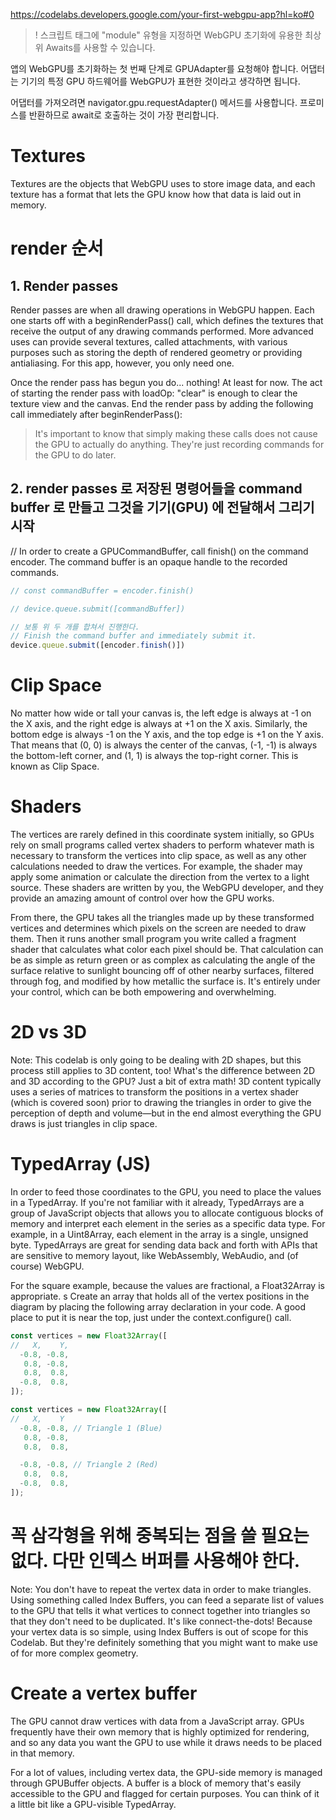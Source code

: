 

https://codelabs.developers.google.com/your-first-webgpu-app?hl=ko#0

> ! 스크립트 태그에 "module" 유형을 지정하면 WebGPU 초기화에 유용한 최상위 Awaits를 사용할 수 있습니다.

앱의 WebGPU를 초기화하는 첫 번째 단계로 GPUAdapter를 요청해야 합니다. 어댑터는 기기의 특정 GPU 하드웨어를 WebGPU가 표현한 것이라고 생각하면 됩니다.

어댑터를 가져오려면 navigator.gpu.requestAdapter() 메서드를 사용합니다. 프로미스를 반환하므로 await로 호출하는 것이 가장 편리합니다.

# Textures

Textures are the objects that WebGPU uses to store image data, and each texture has a format that lets the GPU know how that data is laid out in memory.

# render 순서

## 1. Render passes

Render passes are when all drawing operations in WebGPU happen. Each one starts off with a beginRenderPass() call, which defines the textures that receive the output of any drawing commands performed. More advanced uses can provide several textures, called attachments, with various purposes such as storing the depth of rendered geometry or providing antialiasing. For this app, however, you only need one.

Once the render pass has begun you do... nothing! At least for now. The act of starting the render pass with loadOp: "clear" is enough to clear the texture view and the canvas.
End the render pass by adding the following call immediately after beginRenderPass():

> It's important to know that simply making these calls does not cause the GPU to actually do anything. They're just recording commands for the GPU to do later.

## 2. render passes 로 저장된 명령어들을 command buffer 로 만들고 그것을 기기(GPU) 에 전달해서 그리기 시작

// In order to create a GPUCommandBuffer, call finish() on the command encoder. The command buffer is an opaque handle to the recorded commands.

```js
// const commandBuffer = encoder.finish()

// device.queue.submit([commandBuffer])

// 보통 위 두 개를 합쳐서 진행한다.
// Finish the command buffer and immediately submit it.
device.queue.submit([encoder.finish()])
```

# Clip Space

No matter how wide or tall your canvas is, the left edge is always at -1 on the X axis, and the right edge is always at +1 on the X axis. Similarly, the bottom edge is always -1 on the Y axis, and the top edge is +1 on the Y axis. That means that (0, 0) is always the center of the canvas, (-1, -1) is always the bottom-left corner, and (1, 1) is always the top-right corner. This is known as Clip Space.

# Shaders

The vertices are rarely defined in this coordinate system initially, so GPUs rely on small programs called vertex shaders to perform whatever math is necessary to transform the vertices into clip space, as well as any other calculations needed to draw the vertices. For example, the shader may apply some animation or calculate the direction from the vertex to a light source. These shaders are written by you, the WebGPU developer, and they provide an amazing amount of control over how the GPU works.

From there, the GPU takes all the triangles made up by these transformed vertices and determines which pixels on the screen are needed to draw them. Then it runs another small program you write called a fragment shader that calculates what color each pixel should be. That calculation can be as simple as return green or as complex as calculating the angle of the surface relative to sunlight bouncing off of other nearby surfaces, filtered through fog, and modified by how metallic the surface is. It's entirely under your control, which can be both empowering and overwhelming.

# 2D vs 3D

Note: This codelab is only going to be dealing with 2D shapes, but this process still applies to 3D content, too! What's the difference between 2D and 3D according to the GPU? Just a bit of extra math! 3D content typically uses a series of matrices to transform the positions in a vertex shader (which is covered soon) prior to drawing the triangles in order to give the perception of depth and volume—but in the end almost everything the GPU draws is just triangles in clip space.

# TypedArray (JS)

In order to feed those coordinates to the GPU, you need to place the values in a TypedArray. If you're not familiar with it already, TypedArrays are a group of JavaScript objects that allows you to allocate contiguous blocks of memory and interpret each element in the series as a specific data type. For example, in a Uint8Array, each element in the array is a single, unsigned byte. TypedArrays are great for sending data back and forth with APIs that are sensitive to memory layout, like WebAssembly, WebAudio, and (of course) WebGPU.

For the square example, because the values are fractional, a Float32Array is appropriate.
s
Create an array that holds all of the vertex positions in the diagram by placing the following array declaration in your code. A good place to put it is near the top, just under the context.configure() call.

```js
const vertices = new Float32Array([
//   X,    Y,
  -0.8, -0.8,
   0.8, -0.8,
   0.8,  0.8,
  -0.8,  0.8,
]);
```

```js
const vertices = new Float32Array([
//   X,    Y
  -0.8, -0.8, // Triangle 1 (Blue)
   0.8, -0.8,
   0.8,  0.8,

  -0.8, -0.8, // Triangle 2 (Red)
   0.8,  0.8,
  -0.8,  0.8,
]);
```

# 꼭 삼각형을 위해 중복되는 점을 쓸 필요는 없다. 다만 인덱스 버퍼를 사용해야 한다.
Note: You don't have to repeat the vertex data in order to make triangles. Using something called Index Buffers, you can feed a separate list of values to the GPU that tells it what vertices to connect together into triangles so that they don't need to be duplicated. It's like connect-the-dots! Because your vertex data is so simple, using Index Buffers is out of scope for this Codelab. But they're definitely something that you might want to make use of for more complex geometry.

# Create a vertex buffer
The GPU cannot draw vertices with data from a JavaScript array. GPUs frequently have their own memory that is highly optimized for rendering, and so any data you want the GPU to use while it draws needs to be placed in that memory.

For a lot of values, including vertex data, the GPU-side memory is managed through GPUBuffer objects. A buffer is a block of memory that's easily accessible to the GPU and flagged for certain purposes. You can think of it a little bit like a GPU-visible TypedArray.

